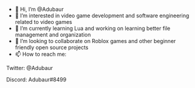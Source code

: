 - 👋 Hi, I’m @Adubaur
- 👀 I’m interested in video game development and software engineering related to video games
- 🌱 I’m currently learning Lua and working on learning better file management and organization
- 💞️ I’m looking to collaborate on Roblox games and other beginner friendly open source projects 
- 📫 How to reach me:

Twitter: @Adubaur 

Discord: Adubaur#8499

<!---
Adubaur/Adubaur is a ✨ special ✨ repository because its `README.md` (this file) appears on your GitHub profile.
You can click the Preview link to take a look at your changes.
--->
